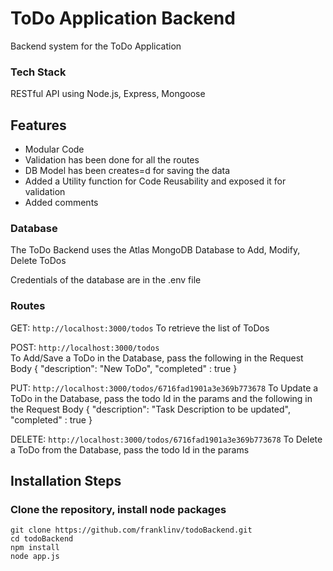# ToDo Application Backend
Backend system for the ToDo Application

### Tech Stack 
RESTful API using Node.js, Express, Mongoose
## Features
- Modular Code 
- Validation has been done for all the routes
- DB Model has been creates=d for saving the data
- Added a Utility function for Code Reusability and exposed it for validation
- Added comments

### Database
The ToDo Backend uses the Atlas MongoDB Database to Add, Modify, Delete ToDos

Credentials of the database are in the .env file

### Routes
GET: `http://localhost:3000/todos`
To retrieve the list of ToDos

POST: `http://localhost:3000/todos`   
To Add/Save a ToDo in the Database, pass the following in the Request Body
{
 "description": "New ToDo",
 "completed" : true 
}

PUT: `http://localhost:3000/todos/6716fad1901a3e369b773678` 
To Update a ToDo in the Database, pass the todo Id in the params
and the following in the Request Body
{
 "description": "Task Description to be updated",
 "completed" : true 
}

DELETE: `http://localhost:3000/todos/6716fad1901a3e369b773678` 
To Delete a ToDo from the Database, pass the todo Id in the params
## Installation Steps
### Clone the repository, install node packages

``` 
git clone https://github.com/franklinv/todoBackend.git
cd todoBackend
npm install
node app.js
```







